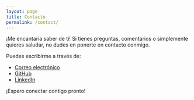 ```yaml
---
layout: page
title: Contacto
permalink: /contact/
---
```


¡Me encantaría saber de ti! Si tienes preguntas, comentarios o simplemente quieres saludar, no dudes en ponerte en contacto conmigo.

Puedes escribirme a través de:
- [Correo electrónico](mailto:ocanades@gmail.com)
- [GitHub](https://github.com/oriolcanades)
- [LinkedIn](https://www.linkedin.com/in/oriolcanades/)

¡Espero conectar contigo pronto!  
